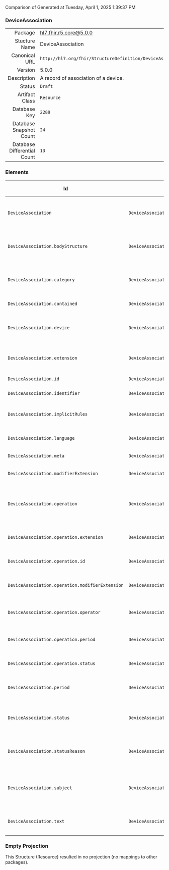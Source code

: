 Comparison of 
Generated at Tuesday, April 1, 2025 1:39:37 PM

### DeviceAssociation

|      |     |
| ---: | --- |
| Package | hl7.fhir.r5.core@5.0.0 |
| Stucture Name | DeviceAssociation |
| Canonical URL | `http://hl7.org/fhir/StructureDefinition/DeviceAssociation` |
| Version | 5.0.0 |
| Description | A record of association of a device. |
| Status | `Draft` |
| Artifact Class | `Resource` |
| Database Key | `2289` |
| Database Snapshot Count | `24` |
| Database Differential Count | `13` |

### Elements

| Id | Path | Name | Base Path | Short | Cardinality | Collated Type | Binding Strength | Binding Value Set |
| -- | ---- | ---- | --------- | ----- | ----------- | ------------- | ---------------- | ----------------- |
| `DeviceAssociation` | `DeviceAssociation` | `DeviceAssociation` | DeviceAssociation | A record of association or dissociation of a device with a patient | 0..* | DeviceAssociation |  |  |
| `DeviceAssociation.bodyStructure` | `DeviceAssociation.bodyStructure` | `bodyStructure` | DeviceAssociation.bodyStructure | Current anatomical location of the device in/on subject | 0..1 | Reference(http://hl7.org/fhir/StructureDefinition/BodyStructure) |  |  |
| `DeviceAssociation.category` | `DeviceAssociation.category` | `category` | DeviceAssociation.category | Describes the relationship between the device and subject | 0..* | CodeableConcept |  |  |
| `DeviceAssociation.contained` | `DeviceAssociation.contained` | `contained` | DomainResource.contained | Contained, inline Resources | 0..* | Resource |  |  |
| `DeviceAssociation.device` | `DeviceAssociation.device` | `device` | DeviceAssociation.device | Reference to the devices associated with the patient or group | 1..1 | Reference(http://hl7.org/fhir/StructureDefinition/Device) |  |  |
| `DeviceAssociation.extension` | `DeviceAssociation.extension` | `extension` | DomainResource.extension | Additional content defined by implementations | 0..* | Extension |  |  |
| `DeviceAssociation.id` | `DeviceAssociation.id` | `id` | Resource.id | Logical id of this artifact | 0..1 | id |  |  |
| `DeviceAssociation.identifier` | `DeviceAssociation.identifier` | `identifier` | DeviceAssociation.identifier | Instance identifier | 0..* | Identifier |  |  |
| `DeviceAssociation.implicitRules` | `DeviceAssociation.implicitRules` | `implicitRules` | Resource.implicitRules | A set of rules under which this content was created | 0..1 | uri |  |  |
| `DeviceAssociation.language` | `DeviceAssociation.language` | `language` | Resource.language | Language of the resource content | 0..1 | code | `Required` | `http://hl7.org/fhir/ValueSet/all-languages|5.0.0` |
| `DeviceAssociation.meta` | `DeviceAssociation.meta` | `meta` | Resource.meta | Metadata about the resource | 0..1 | Meta |  |  |
| `DeviceAssociation.modifierExtension` | `DeviceAssociation.modifierExtension` | `modifierExtension` | DomainResource.modifierExtension | Extensions that cannot be ignored | 0..* | Extension |  |  |
| `DeviceAssociation.operation` | `DeviceAssociation.operation` | `operation` | DeviceAssociation.operation | The details about the device when it is in use to describe its operation | 0..* | BackboneElement |  |  |
| `DeviceAssociation.operation.extension` | `DeviceAssociation.operation.extension` | `extension` | Element.extension | Additional content defined by implementations | 0..* | Extension |  |  |
| `DeviceAssociation.operation.id` | `DeviceAssociation.operation.id` | `id` | Element.id | Unique id for inter-element referencing | 0..1 | id |  |  |
| `DeviceAssociation.operation.modifierExtension` | `DeviceAssociation.operation.modifierExtension` | `modifierExtension` | BackboneElement.modifierExtension | Extensions that cannot be ignored even if unrecognized | 0..* | Extension |  |  |
| `DeviceAssociation.operation.operator` | `DeviceAssociation.operation.operator` | `operator` | DeviceAssociation.operation.operator | The individual performing the action enabled by the device | 0..* | Reference(http://hl7.org/fhir/StructureDefinition/Patient), Reference(http://hl7.org/fhir/StructureDefinition/Practitioner), Reference(http://hl7.org/fhir/StructureDefinition/RelatedPerson) |  |  |
| `DeviceAssociation.operation.period` | `DeviceAssociation.operation.period` | `period` | DeviceAssociation.operation.period | Begin and end dates and times for the device's operation | 0..1 | Period |  |  |
| `DeviceAssociation.operation.status` | `DeviceAssociation.operation.status` | `status` | DeviceAssociation.operation.status | Device operational condition | 1..1 | CodeableConcept | `Example` | `http://hl7.org/fhir/ValueSet/deviceassociation-operationstatus` |
| `DeviceAssociation.period` | `DeviceAssociation.period` | `period` | DeviceAssociation.period | Begin and end dates and times for the device association | 0..1 | Period |  |  |
| `DeviceAssociation.status` | `DeviceAssociation.status` | `status` | DeviceAssociation.status | implanted \| explanted \| attached \| entered-in-error \| unknown | 1..1 | CodeableConcept | `Required` | `http://hl7.org/fhir/ValueSet/deviceassociation-status|5.0.0` |
| `DeviceAssociation.statusReason` | `DeviceAssociation.statusReason` | `statusReason` | DeviceAssociation.statusReason | The reasons given for the current association status | 0..* | CodeableConcept | `Required` | `http://hl7.org/fhir/ValueSet/deviceassociation-status-reason|5.0.0` |
| `DeviceAssociation.subject` | `DeviceAssociation.subject` | `subject` | DeviceAssociation.subject | The individual, group of individuals or device that the device is on or associated with | 0..1 | Reference(http://hl7.org/fhir/StructureDefinition/Device), Reference(http://hl7.org/fhir/StructureDefinition/Group), Reference(http://hl7.org/fhir/StructureDefinition/Patient), Reference(http://hl7.org/fhir/StructureDefinition/Practitioner), Reference(http://hl7.org/fhir/StructureDefinition/RelatedPerson) |  |  |
| `DeviceAssociation.text` | `DeviceAssociation.text` | `text` | DomainResource.text | Text summary of the resource, for human interpretation | 0..1 | Narrative |  |  |
### Empty Projection

This Structure (Resource) resulted in no projection (no mappings to other packages).


